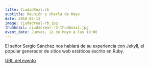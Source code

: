 ```yaml
---
title: CiudadReal.rb
subtitle: Reunión y charla de Mayo
date: 2016-05-12
image: ciudadreal-rb.jpg
thumbnail: ciudadreal-rb-thumbnail.jpg
event_date: Jueves, 12 de Mayo a las 19:00
---
```


El señor Sergio Sánchez nos hablará de su experiencia con Jekyll, el popular generador de sitios web estáticos escrito en Ruby.

[URL del evento](http://www.meetup.com/es/ciudadrealrb/events/230837101/)
